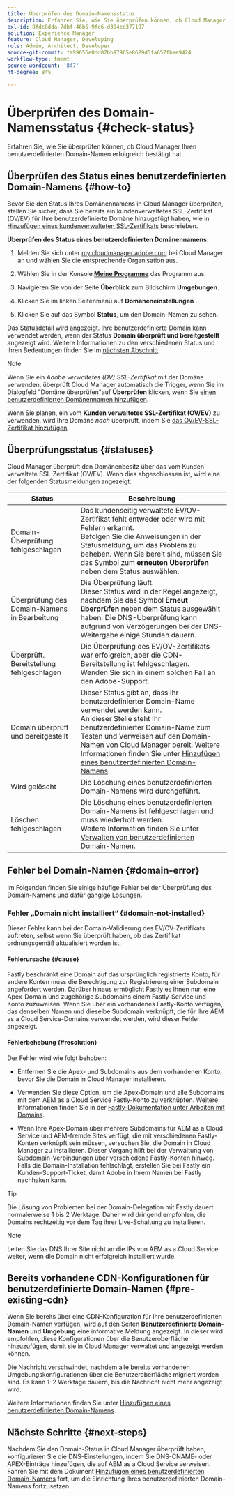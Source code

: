 ```yaml
---
title: Überprüfen des Domain-Namensstatus
description: Erfahren Sie, wie Sie überprüfen können, ob Cloud Manager Ihren benutzerdefinierten Domain-Namen erfolgreich bestätigt hat.
exl-id: 8fdc8dda-7dbf-46b6-9fc6-d304ed377197
solution: Experience Manager
feature: Cloud Manager, Developing
role: Admin, Architect, Developer
source-git-commit: fa99656e0dd02bb97965e8629d5fa657fbae9424
workflow-type: tm+mt
source-wordcount: '847'
ht-degree: 84%

---
```



# Überprüfen des Domain-Namensstatus {#check-status}

Erfahren Sie, wie Sie überprüfen können, ob Cloud Manager Ihren benutzerdefinierten Domain-Namen erfolgreich bestätigt hat.

## Überprüfen des Status eines benutzerdefinierten Domain-Namens {#how-to}

Bevor Sie den Status Ihres Domänennamens in Cloud Manager überprüfen, stellen Sie sicher, dass Sie bereits ein kundenverwaltetes SSL-Zertifikat (OV/EV) für Ihre benutzerdefinierte Domäne hinzugefügt haben, wie in [Hinzufügen eines kundenverwalteten SSL-Zertifikats](/help/implementing/cloud-manager/managing-ssl-certifications/add-ssl-certificate.md##add-customer-managed-ssl-cert) beschrieben.

**Überprüfen des Status eines benutzerdefinierten Domänennamens:**

1. Melden Sie sich unter [my.cloudmanager.adobe.com](https://my.cloudmanager.adobe.com/) bei Cloud Manager an und wählen Sie die entsprechende Organisation aus.

1. Wählen Sie in der Konsole **[Meine Programme](/help/implementing/cloud-manager/navigation.md#my-programs)** das Programm aus.

1. Navigieren Sie von der Seite **Überblick** zum Bildschirm **Umgebungen**.

1. Klicken Sie im linken Seitenmenü auf **Domäneneinstellungen** .

1. Klicken Sie auf das Symbol **Status**, um den Domain-Namen zu sehen.

Das Statusdetail wird angezeigt. Ihre benutzerdefinierte Domain kann verwendet werden, wenn der Status **Domain überprüft und bereitgestellt** angezeigt wird. Weitere Informationen zu den verschiedenen Status und ihren Bedeutungen finden Sie im [nächsten Abschnitt](#statuses).

>[!NOTE]
>
>Wenn Sie ein *Adobe verwaltetes (DV) SSL-Zertifikat* mit der Domäne verwenden, überprüft Cloud Manager automatisch die Trigger, wenn Sie im Dialogfeld &quot;Domäne überprüfen&quot;auf **Überprüfen** klicken, wenn Sie [ einen benutzerdefinierten Domänennamen hinzufügen](/help/implementing/cloud-manager/custom-domain-names/add-custom-domain-name.md).
>
>Wenn Sie planen, ein vom **Kunden verwaltetes SSL-Zertifikat (OV/EV)** zu verwenden, wird Ihre Domäne *nach* überprüft, indem Sie [ das OV/EV-SSL-Zertifikat hinzufügen](/help/implementing/cloud-manager/managing-ssl-certifications/add-ssl-certificate.md).


## Überprüfungsstatus {#statuses}

Cloud Manager überprüft den Domänenbesitz über das vom Kunden verwaltete SSL-Zertifikat (OV/EV). Wenn dies abgeschlossen ist, wird eine der folgenden Statusmeldungen angezeigt:

| Status | Beschreibung |
| --- | --- |
| Domain-Überprüfung fehlgeschlagen | Das kundenseitig verwaltete EV/OV-Zertifikat fehlt entweder oder wird mit Fehlern erkannt.<br> Befolgen Sie die Anweisungen in der Statusmeldung, um das Problem zu beheben. Wenn Sie bereit sind, müssen Sie das Symbol zum **erneuten Überprüfen** neben dem Status auswählen. |
| Überprüfung des Domain-Namens in Bearbeitung | Die Überprüfung läuft.<br>Dieser Status wird in der Regel angezeigt, nachdem Sie das Symbol **Erneut überprüfen** neben dem Status ausgewählt haben. Die DNS-Überprüfung kann aufgrund von Verzögerungen bei der DNS-Weitergabe einige Stunden dauern. |
| Überprüft. Bereitstellung fehlgeschlagen | Die Überprüfung des EV/OV-Zertifikats war erfolgreich, aber die CDN-Bereitstellung ist fehlgeschlagen.<br>Wenden Sie sich in einem solchen Fall an den Adobe-Support. |
| Domain überprüft und bereitgestellt | Dieser Status gibt an, dass Ihr benutzerdefinierter Domain-Name verwendet werden kann.<br>An dieser Stelle steht Ihr benutzerdefinierter Domain-Name zum Testen und Verweisen auf den Domain-Namen von Cloud Manager bereit. Weitere Informationen finden Sie unter [Hinzufügen eines benutzerdefinierten Domain-Namens](/help/implementing/cloud-manager/custom-domain-names/add-custom-domain-name.md). |
| Wird gelöscht | Die Löschung eines benutzerdefinierten Domain-Namens wird durchgeführt. |
| Löschen fehlgeschlagen | Die Löschung eines benutzerdefinierten Domain-Namens ist fehlgeschlagen und muss wiederholt werden.<br>Weitere Information finden Sie unter [Verwalten von benutzerdefinierten Domain-Namen](/help/implementing/cloud-manager/custom-domain-names/managing-custom-domain-names.md). |


## Fehler bei Domain-Namen {#domain-error}

Im Folgenden finden Sie einige häufige Fehler bei der Überprüfung des Domain-Namens und dafür gängige Lösungen.

### Fehler „Domain nicht installiert“ {#domain-not-installed}

Dieser Fehler kann bei der Domain-Validierung des EV/OV-Zertifikats auftreten, selbst wenn Sie überprüft haben, ob das Zertifikat ordnungsgemäß aktualisiert worden ist.

#### Fehlerursache {#cause}

Fastly beschränkt eine Domain auf das ursprünglich registrierte Konto; für andere Konten muss die Berechtigung zur Registrierung einer Subdomain angefordert werden. Darüber hinaus ermöglicht Fastly es Ihnen nur, eine Apex-Domain und zugehörige Subdomains einem Fastly-Service und -Konto zuzuweisen. Wenn Sie über ein vorhandenes Fastly-Konto verfügen, das denselben Namen und dieselbe Subdomain verknüpft, die für Ihre AEM as a Cloud Service-Domains verwendet werden, wird dieser Fehler angezeigt.

#### Fehlerbehebung {#resolution}

Der Fehler wird wie folgt behoben:

* Entfernen Sie die Apex- und Subdomains aus dem vorhandenen Konto, bevor Sie die Domain in Cloud Manager installieren.

* Verwenden Sie diese Option, um die Apex-Domain und alle Subdomains mit dem AEM as a Cloud Service Fastly-Konto zu verknüpfen. Weitere Informationen finden Sie in der [Fastly-Dokumentation unter Arbeiten mit Domains](https://docs.fastly.com/en/guides/working-with-domains).

* Wenn Ihre Apex-Domain über mehrere Subdomains für AEM as a Cloud Service und AEM-fremde Sites verfügt, die mit verschiedenen Fastly-Konten verknüpft sein müssen, versuchen Sie, die Domain in Cloud Manager zu installieren. Dieser Vorgang hilft bei der Verwaltung von Subdomain-Verbindungen über verschiedene Fastly-Konten hinweg. Falls die Domain-Installation fehlschlägt, erstellen Sie bei Fastly ein Kunden-Support-Ticket, damit Adobe in Ihrem Namen bei Fastly nachhaken kann.

>[!TIP]
>
>Die Lösung von Problemen bei der Domain-Delegation mit Fastly dauert normalerweise 1 bis 2 Werktage. Daher wird dringend empfohlen, die Domains rechtzeitig vor dem Tag ihrer Live-Schaltung zu installieren.

>[!NOTE]
>
>Leiten Sie das DNS Ihrer Site nicht an die IPs von AEM as a Cloud Service weiter, wenn die Domain nicht erfolgreich installiert wurde.

## Bereits vorhandene CDN-Konfigurationen für benutzerdefinierte Domain-Namen {#pre-existing-cdn}

Wenn Sie bereits über eine CDN-Konfiguration für Ihre benutzerdefinierten Domain-Namen verfügen, wird auf den Seiten **Benutzerdefinierte Domain-Namen** und **Umgebung** eine informative Meldung angezeigt. In dieser wird empfohlen, diese Konfigurationen über die Benutzeroberfläche hinzuzufügen, damit sie in Cloud Manager verwaltet und angezeigt werden können.

Die Nachricht verschwindet, nachdem alle bereits vorhandenen Umgebungskonfigurationen über die Benutzeroberfläche migriert worden sind. Es kann 1–2 Werktage dauern, bis die Nachricht nicht mehr angezeigt wird.

Weitere Informationen finden Sie unter [Hinzufügen eines benutzerdefinierten Domain-Namens](/help/implementing/cloud-manager/custom-domain-names/add-custom-domain-name.md).

## Nächste Schritte {#next-steps}

Nachdem Sie den Domain-Status in Cloud Manager überprüft haben, konfigurieren Sie die DNS-Einstellungen, indem Sie DNS-CNAME- oder APEX-Einträge hinzufügen, die auf AEM as a Cloud Service verweisen. Fahren Sie mit dem Dokument [Hinzufügen eines benutzerdefinierten Domain-Namens](/help/implementing/cloud-manager/custom-domain-names/add-custom-domain-name.md) fort, um die Einrichtung Ihres benutzerdefinierten Domain-Namens fortzusetzen.
